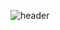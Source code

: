 ![header](https://capsule-render.vercel.app/api?type=Wave&color=000000&height=300&section=header&text=Goeun%20Lee&fontSize=80&animation=fadeIn&fontColor=ffffff&stroke=8A8988&strokeWidth=3)

<!--
**lego404/lego404** is a ✨ _special_ ✨ repository because its `README.md` (this file) appears on your GitHub profile.

Here are some ideas to get you started:

- 🔭 I’m currently working on ...
- 🌱 I’m currently learning ...
- 👯 I’m looking to collaborate on ...
- 🤔 I’m looking for help with ...
- 💬 Ask me about ...
- 📫 How to reach me: ...
- 😄 Pronouns: ...
- ⚡ Fun fact: ...
-->
